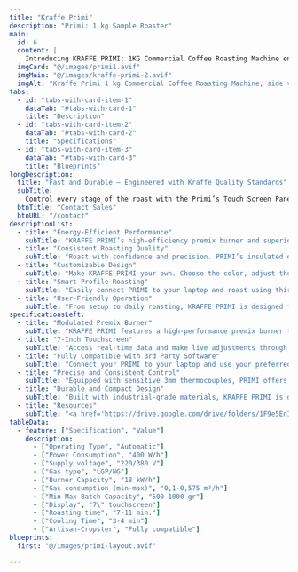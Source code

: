 ```yaml
---
title: "Kraffe Primi"
description: "Primi: 1 kg Sample Roaster" 
main:
  id: 6
  content: |
    Introducing KRAFFE PRIMI: 1KG Commercial Coffee Roasting Machine engineered for specialty cafes, roastery startups, and sample roasting with a perfect balance of control, consistency, and craftsmanship.
  imgCard: "@/images/primi1.avif"
  imgMain: "@/images/kraffe-primi-2.avif"
  imgAlt: "Kraffe Primi 1 kg Commercial Coffee Roasting Machine, side view"
tabs:
  - id: "tabs-with-card-item-1"
    dataTab: "#tabs-with-card-1"
    title: "Description"
  - id: "tabs-with-card-item-2"
    dataTab: "#tabs-with-card-2"
    title: "Specifications"
  - id: "tabs-with-card-item-3"
    dataTab: "#tabs-with-card-3"
    title: "Blueprints"
longDescription:
  title: "Fast and Durable – Engineered with Kraffe Quality Standards"
  subTitle: |
    Control every stage of the roast with the Primi’s Touch Screen Panel and enjoy automatic profile roasting through third-party software. Customize color, details, and features to create the perfect commercial coffee roaster for your business.
  btnTitle: "Contact Sales"
  btnURL: "/contact"
descriptionList:
  - title: "Energy-Efficient Performance"
    subTitle: "KRAFFE PRIMI’s high-efficiency premix burner and superior insulation minimize heat loss and reduce gas usage, helping small roasteries and specialty cafes lower operating costs while achieving top-tier roasting performance."
  - title: "Consistent Roasting Quality"
    subTitle: "Roast with confidence and precision. PRIMI’s insulated drum chamber and accurate variable controls ensure consistent results across every 1KG batch, making it ideal for both production and sample roasting."
  - title: "Customizable Design"
    subTitle: "Make KRAFFE PRIMI your own. Choose the color, adjust the layout, and add your café or brand logo to the machine. Whether it’s your shop’s centerpiece or lab tool, it’s built to reflect your identity."
  - title: "Smart Profile Roasting"
    subTitle: "Easily connect PRIMI to your laptop and roast using third-party roasting software. Create, adjust, and repeat profiles with precision, delivering the same high-quality flavor and aroma to your customers every time."
  - title: "User-Friendly Operation"
    subTitle: "From setup to daily roasting, KRAFFE PRIMI is designed for simplicity. Its intuitive controls and low-maintenance design make it ideal for both seasoned professionals and roasters just getting started."
specificationsLeft:
  - title: "Modulated Premix Burner"
    subTitle: "KRAFFE PRIMI features a high-performance premix burner that offers excellent heat control while reducing gas consumption—ideal for cost-conscious micro-roasters."
  - title: "7-Inch Touchscreen"
    subTitle: "Access real-time data and make live adjustments through PRIMI’s responsive control panel. Monitor temperature, track development time, and fine-tune variables with confidence."
  - title: "Fully Compatible with 3rd Party Software"
    subTitle: "Connect your PRIMI to your laptop and use your preferred roasting software for full control. Save and replicate roast profiles with precision for consistent, repeatable results."
  - title: "Precise and Consistent Control"
    subTitle: "Equipped with sensitive 3mm thermocouples, PRIMI offers accurate real-time monitoring of bean and environment temperatures. Combined with superior insulation, it ensures dependable performance."
  - title: "Durable and Compact Design"
    subTitle: "Built with industrial-grade materials, KRAFFE PRIMI is designed for both durability and mobility. Its compact 1KG capacity makes it ideal for limited spaces without compromising on professional-grade performance."
  - title: "Resources"
    subTitle: "<a href='https://drive.google.com/drive/folders/1F9e5EnI17jGkLRrw7HO03CCXrCJqcPnb' target='_blank' rel='noopener noreferrer' class='text-orange-500 hover:text-orange-600 dark:text-orange-400 dark:hover:text-orange-300 hover:underline'>Download User Manuals and Catalogs</a>"
tableData:
  - feature: ["Specification", "Value"]
    description:
      - ["Operating Type", "Automatic"]
      - ["Power Consumption", "400 W/h"]
      - ["Supply voltage", "220/380 V"]
      - ["Gas type", "LGP/NG"]
      - ["Burner Capacity", "18 kW/h"]
      - ["Gas consumption (min-max)", "0,1-0,575 m³/h"]
      - ["Min-Max Batch Capacity", "500-1000 gr"]
      - ["Display", "7\" touchscreen"]
      - ["Roasting time", "7-11 min."]
      - ["Cooling Time", "3-4 min"]
      - ["Artisan-Cropster", "Fully compatible"]
blueprints:
  first: "@/images/primi-layout.avif"

---
```


